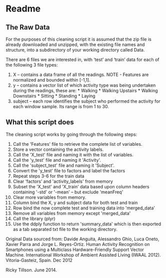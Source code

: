 # Readme

## The Raw Data

For the purposes of this cleaning script it is assumed that the zip file is already downloaded and unzipped, with the existing file names and structure, into a subdirectory of your working directory called Data.

There are 6 files we are interested in, with ‘test’ and ‘train’ data for each of the following 3 file types:
1. X – contains a data frame of all the readings. NOTE - Features are normalized and bounded within [-1,1].
2. y – contains a vector list of which activity type was being undertaken during the readings, these are:
		* Walking
		* Walking Upstairs
		* Walking Downstairs
		* Sitting
		* Standing
		* Laying
3. subject – each row identifies the subject who performed the activity for each window sample. Its range is from 1 to 30.

## What this script does

The cleaning script works by going through the following steps:

1. Call the 'Features' file to retrieve the complete list of variables.
2. Store a vector containing the activity labels.
3. Call the 'X_test' file and naming it with the list of variables.
4. Call the 'y_test' file and naming it 'Activity'.
5. Call the 'subject_test' file and naming it 'Subject'.
6. Convert the 'y_test' file to factors and label the factors
7. Repeat steps 3-6 for the train data
8. Clear ‘factors’ and 'activity_labels' from memory
9. Subset the 'X_test' and 'X_train' data based upon column headers containing '-std' or '-mean' – but exclude 'meanFreq'  
10. Clear more variables from memory.
11. Column bind the X, y and subject data for both test and train
12. Row bind the now complete test and training data into 'merged_data'
13. Remove all variables from memory except 'merged_data'
14. Call the library (plyr)
15. Use the ddply function to return 'summary_data' which is then exported as a tab separated txt file to the working directory.


Original Data sourced from:
Davide Anguita, Alessandro Ghio, Luca Oneto, Xavier Parra and Jorge L. Reyes-Ortiz. Human Activity Recognition on Smartphones using a Multiclass Hardware-Friendly Support Vector Machine. International Workshop of Ambient Assisted Living (IWAAL 2012). Vitoria-Gasteiz, Spain. Dec 2012

Ricky Tillson. June 2014.